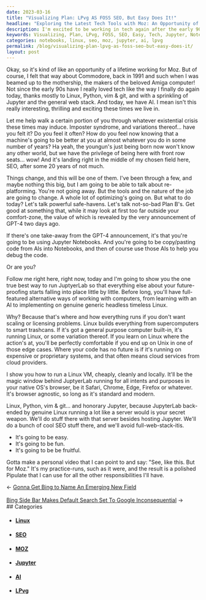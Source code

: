 ```yaml
---
date: 2023-03-16
title: "Visualizing Plan: LPvg AS FOSS SEO, But Easy Does It!"
headline: "Exploring the Latest Tech Tools with Moz: An Opportunity of a Lifetime!"
description: I'm excited to be working in tech again after the early 90s, and I'm thrilled to have the opportunity to work for Moz. I'm helping people with their existential crisis in this tech-filled world by using Jupyter Notebooks to copy/paste code from AIs and debug. I'm also showing people how to run a Linux VM cheaply, cleanly, and locally. Join me on this journey of tech exploration and discover how to use the latest tools and techniques.
keywords: Visualizing, Plan, LPvg, FOSS, SEO, Easy, Tech, Jupyter, Notebooks, AI, Debugging, Linux, VM, Working, Moz, Opportunity, Early 90s, Existential Crisis, Copy/Paste, Code, Latest, Tools, Techniques.
categories: notebooks, linux, seo, moz, jupyter, ai, lpvg
permalink: /blog/visualizing-plan-lpvg-as-foss-seo-but-easy-does-it/
layout: post
---
```



Okay, so it's kind of like an opportunity of a lifetime working for Moz. But of
course, I felt that way about Commodore, back in 1991 and such when I was
beamed up to the mothership, the makers of the beloved Amiga computer! Not
since the early 90s have I really loved tech like the way I finally do again
today, thanks mostly to Linux, Python, vim & git, and with a sprinkling of
Jupyter and the general web stack. And today, we have AI. I mean isn't this
really interesting, thrilling and exciting these times we live in.

Let me help walk a certain portion of you through whatever existential crisis
these times may induce. Imposter syndrome, and variations thereof... have you
felt it? Do you feel it often? How do you feel now knowing that a machine's
going to be better at you at almost whatever you do in some number of years? Ha
yeah, the youngun's just being born now won't know any other world, but we have
the privilege of being here with front row seats... wow! And it's landing right
in the middle of my chosen field here, SEO, after some 20 years of not much.

Things change, and this will be one of them. I've been through a few, and maybe
nothing this big, but I am going to be able to talk about re-platforming.
You're not going away. But the tools and the nature of the job are going to
change. A whole lot of optimizing's going on. But what to do today? Let's talk
powerful safe-havens. Let's talk not-so-bad Plan B's. Get good at something
that, while it may look at first too far outside your comfort-zone, the value
of which is revealed by the very announcement of GPT-4 two days ago.

If there's one take-away from the GPT-4 announcement, it's that you're going to
be using Jupyter Notebooks. And you're going to be copy/pasting code from AIs
into Notebooks, and then of course use those AIs to help you debug the code.

Or are you?

Follow me right here, right now, today and I'm going to show you the one true
best way to run JuptyerLab so that everything else about your future-proofing
starts falling into place little by little. Before long, you'll have
full-featured alternative ways of working with computers, from learning with an
AI to implementing on genuine generic headless timeless Linux.

Why? Because that's where and how everything runs if you don't want scaling or
licensing problems. Linux builds everything from supercomputers to smart
trashcans. If it's got a general purpose computer built-in, it's running Linux,
or some variation thereof. If you learn on Linux where the action's at, you'll
be perfectly comfortable if you end up on Unix in one of those edge cases.
Where your code has no future is if it's running on expensive or proprietary
systems, and that often means cloud services from cloud providers.

I show you how to run a Linux VM, cheaply, cleanly and locally. It'll be the
magic window behind JuptyerLab running for all intents and purposes in your
native OS's browser, be it Safari, Chrome, Edge, Firefox or whatever. It's
browser agnostic, so long as it's standard and modern.

Linux, Python, vim & git... and honorary Jupyter, because JupyterLab back-ended
by genuine Linux running a lot like a server would is your secret weapon. We'll
do stuff there with that server besides hosting Jupyter. We'll do a bunch of
cool SEO stuff there, and we'll avoid full-web-stack-itis.

- It's going to be easy.
- It's going to be fun.
- It's going to be be fruitful.

Gotta make a personal video that I can point to and say: "See, like this. But
for Moz." It's my practice-runs, such as it were, and the result is a polished
Pipulate that I can use for all the other responsibilities I'll have.

<div class="arrow-links"><div class="post-nav-prev"><span class="arrow">&larr;&nbsp;</span><a href="/blog/gonna-get-bing-to-name-an-emerging-new-field/">Gonna Get Bing to Name An Emerging New Field</a></div> &nbsp; <div class="post-nav-next"><a href="/blog/bing-side-bar-makes-default-search-set-to-google-inconsequential/">Bing Side Bar Makes Default Search Set To Google Inconsequential</a><span class="arrow">&nbsp;&rarr;</span></div></div>
## Categories

<ul>
<li><h4><a href='/linux/'>Linux</a></h4></li>
<li><h4><a href='/seo/'>SEO</a></h4></li>
<li><h4><a href='/moz/'>MOZ</a></h4></li>
<li><h4><a href='/jupyter/'>Jupyter</a></h4></li>
<li><h4><a href='/ai/'>AI</a></h4></li>
<li><h4><a href='/lpvg/'>LPvg</a></h4></li></ul>